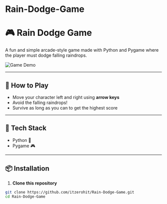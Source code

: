# Rain-Dodge-Game
# 🎮 Rain Dodge Game

A fun and simple arcade-style game made with Python and Pygame where the player must dodge falling raindrops.

![Game Demo](https://github.com/itzerohit/Rain-Dodge-Game/assets/demo.gif)

---

## 🚀 How to Play

- Move your character left and right using **arrow keys**
- Avoid the falling raindrops!
- Survive as long as you can to get the highest score

---

## 🧰 Tech Stack

- Python 🐍
- Pygame 🎮

---

## 📦 Installation

1. **Clone this repository**

```bash
git clone https://github.com/itzerohit/Rain-Dodge-Game.git
cd Rain-Dodge-Game

